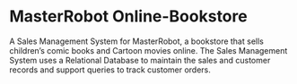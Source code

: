 # MasterRobot Online-Bookstore
A Sales Management System for MasterRobot, a bookstore that sells children’s comic books and Cartoon movies online. The Sales Management System uses a Relational Database to maintain the sales and customer records and support queries to track customer orders.
